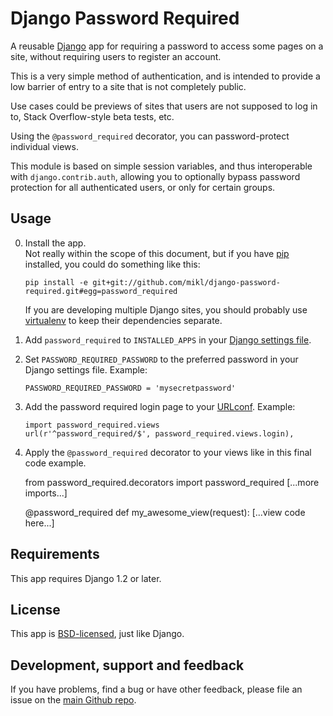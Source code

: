 Django Password Required
========================

A reusable [Django][] app for requiring a password to access some pages on
a site, without requiring users to register an account.

This is a very simple method of authentication, and is intended to
provide a low barrier of entry to a site that is not completely public.

Use cases could be previews of sites that users are not supposed to log
in to, Stack Overflow-style beta tests, etc.

Using the `@password_required` decorator, you can password-protect
individual views.

This module is based on simple session variables, and thus interoperable
with `django.contrib.auth`, allowing you to optionally bypass password
protection for all authenticated users, or only for certain groups.

Usage
-----

0. Install the app.  
   Not really within the scope of this document, but if you have [pip][]
   installed, you could do something like this:

   `pip install -e git+git://github.com/mikl/django-password-required.git#egg=password_required`

   If you are developing multiple Django sites, you should probably use
   [virtualenv][] to keep their dependencies separate.

1. Add `password_required` to `INSTALLED_APPS` in your
   [Django settings file][settings].

2. Set `PASSWORD_REQUIRED_PASSWORD` to the preferred password in your
   Django settings file. Example:

   `PASSWORD_REQUIRED_PASSWORD = 'mysecretpassword'`

3. Add the password required login page to your [URLconf][]. Example:

   ```
   import password_required.views
   url(r'^password_required/$', password_required.views.login),
   ```

4. Apply the `@password_required` decorator to your views like in this
   final code example.


    from password_required.decorators import password_required
    [...more imports...]

    @password_required
    def my_awesome_view(request):
        [...view code here...]


Requirements
------------

This app requires Django 1.2 or later.


License
-------

This app is [BSD-licensed][BSD], just like Django.


Development, support and feedback
---------------------------------

If you have problems, find a bug or have other feedback, please file an
issue on the [main Github repo][repo].

[Django]: http://www.djangoproject.com/
[pip]: http://pip.openplans.org/
[virtualenv]: http://pypi.python.org/pypi/virtualenv
[settings]: http://docs.djangoproject.com/en/1.2/topics/settings/
[URLconf]: http://docs.djangoproject.com/en/1.2/topics/http/urls/#topics-http-urls
[BSD]: http://www.opensource.org/licenses/bsd-license.php
[repo]: http://github.com/mikl/django-password-required

